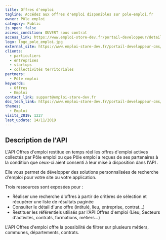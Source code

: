 ```yaml
---
title: Offres d'emploi
tagline: Accédez aux offres d'emploi disponibles sur pole-emploi.fr
owner: Pôle emploi
category: Public
is_open: false
access_condition: OUVERT sous contrat
access_link: https://www.emploi-store-dev.fr/portail-developpeur/detailapicatalogue/5ba49d55243a5f9d2c5064a2
logo: logo_pole_emploi.jpg
external_site: https://www.emploi-store-dev.fr/portail-developpeur-cms/home/catalogue-des-api/documentation-des-api/api/api-offres-demploi-v2.html
clients:
  - particuliers
  - entreprises
  - startups
  - collectivités territoriales
partners:
  - Pôle emploi
keywords:
  - Offres
  - Emploi
contact_link: support@emploi-store-dev.fr
doc_tech_link: https://www.emploi-store-dev.fr/portail-developpeur-cms/home/catalogue-des-api/documentation-des-api/api/api-offres-demploi-v2.html
themes:
  - Emploi
visits_2019: 1227
last_update: 14/11/2019
---
```


## Description de l'API

L'API Offres d'emploi restitue en temps réel les offres d'emploi actives collectés par Pôle emploi ou que Pôle emploi a reçues de ses partenaires à la condition que ceux-ci aient consenti à leur mise à disposition dans l'API .

Elle vous permet de développer des solutions personnalisées de recherche d'emploi pour votre site ou votre application.

Trois ressources sont exposées pour :

- Réaliser une recherche d'offres à partir de critères de sélection et récupérer une liste de résultats paginée
- Consulter le détail d'une offre (intitulé, lieu, entreprise, contrat...)
- Restituer les référentiels utilisés par l'API Offres d'emploi (Lieu, Secteurs d'activités, contrats, formations, métiers...)

L'API Offres d'emploi offre la possibilité de filtrer sur plusieurs métiers, communes, départements, contrats.

